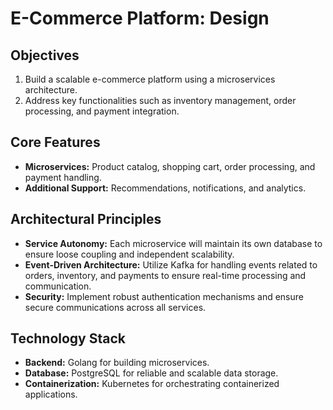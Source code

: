 # E-Commerce Platform: Design

## Objectives
1. Build a scalable e-commerce platform using a microservices architecture.
2. Address key functionalities such as inventory management, order processing, and payment integration.

## Core Features
- **Microservices:** Product catalog, shopping cart, order processing, and payment handling.
- **Additional Support:** Recommendations, notifications, and analytics.

## Architectural Principles
- **Service Autonomy:** Each microservice will maintain its own database to ensure loose coupling and independent scalability.
- **Event-Driven Architecture:** Utilize Kafka for handling events related to orders, inventory, and payments to ensure real-time processing and communication.
- **Security:** Implement robust authentication mechanisms and ensure secure communications across all services.

## Technology Stack
- **Backend:** Golang for building microservices.
- **Database:** PostgreSQL for reliable and scalable data storage.
- **Containerization:** Kubernetes for orchestrating containerized applications.
